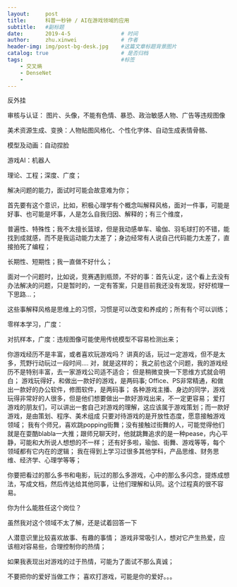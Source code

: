 ```yaml
---
layout:     post
title:      科普一秒钟 / AI在游戏领域的应用
subtitle:   #副标题
date:       2019-4-5 				# 时间
author:     zhu.xinwei 		    	# 作者
header-img: img/post-bg-desk.jpg	#这篇文章标题背景图片
catalog: true 						# 是否归档
tags:								#标签
    - 交叉熵
    - DenseNet
    - 
---
```



反外挂



审核与认证： 图片、头像，不能有色情、暴恐、政治敏感人物、广告等违规图像

美术资源生成、变换：人物贴图风格化、个性化字体、自动生成表情骨骼、

模型及动画：自动捏脸

游戏AI：机器人


理论、工程；深度、广度；

解决问题的能力，面试时可能会故意难为你；

首先要有这个意识，比如，积极心理学有个概念叫解释风格，面对一件事，可能是好事、也可能是坏事，人是怎么自我归因、解释的；有三个维度，

普遍性、特殊性；我不太擅长篮球，但是我动感单车、瑜伽、羽毛球打的不错，能找到成就感，而不是我运动能力太差了；身边经常有人说自己代码能力太差了，直接拍死了编程；

长期性、短期性；我一直做不好什么；

面对一个问题时，比如说，竞赛遇到瓶颈，不好的事：首先认定，这个看上去没有办法解决的问题，只是暂时的，一定有答案，只是目前我还没有发现，好好梳理一下思路...； 

这些事解释风格是思维上的习惯，习惯是可以改变和养成的；所有有个可以训练；



零样本学习，广度：
 

对抗样本，广度：违规图像可能使用传统模型不容易检测出来；


你游戏经历不是丰富，或者喜欢玩游戏吗？
讲真的话，玩过一定游戏，但不是太多，荒野行动玩过一段时间....
对，就是这样的；
我之前也这个问题，我的游戏经历不是特别丰富，去一家游戏公司适不适合；
但是稍微变换一下思维方式就会明白；
游戏玩得好，和做出一款好的游戏，是两码事;
Office、PS非常精通，和做出一款好的办公软件，修图软件，是两码事；
各种游戏主播、身边的同学，游戏玩得非常好的人很多，但是他们想要做出一款好游戏出来，不一定更容易；
爱打游戏的朋友们，可以讲出一套自己对游戏的理解，这应该属于游戏策划；而一款好游戏，是由策划、程序、美术组成
只要对待游戏的是开放性态度，愿意接触游戏领域；
我有个师兄，喜欢跳popping街舞；没有接触过街舞的人，可能觉得他们就是在耍酷blabla一大推；跟师兄聊天时，他就跳舞追求的是一种pease，内心平静，可能和大所说人想想的不一样；
还有好多啦，瑜伽、街舞、游戏等等，每个领域都有它内在的逻辑；
我在得到上学习过很多其他学科，产品思维、财务思维、经济学、心理学等等；

你要把看过的那么多书和电影，玩过的那么多游戏，心中的那么多闪念，提炼成想法，写成文档，然后传达给其他同事，让他们理解和认同。这个过程真的很不容易。


你为什么能胜任这个岗位？

虽然我对这个领域不太了解，还是试着回答一下

人潜意识里比较喜欢故事、有趣的事情；
游戏非常吸引人，想对它产生热爱，应该相对容易些，合理控制你的热情；

如果我表现出对游戏的过于热情，可能为了面试不那么真诚；

不要把你的爱好当做工作；
喜欢打游戏，可能是你的爱好。。。